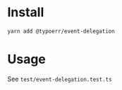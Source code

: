 # Install

```
yarn add @typoerr/event-delegation
```

# Usage

See `test/event-delegation.test.ts`
